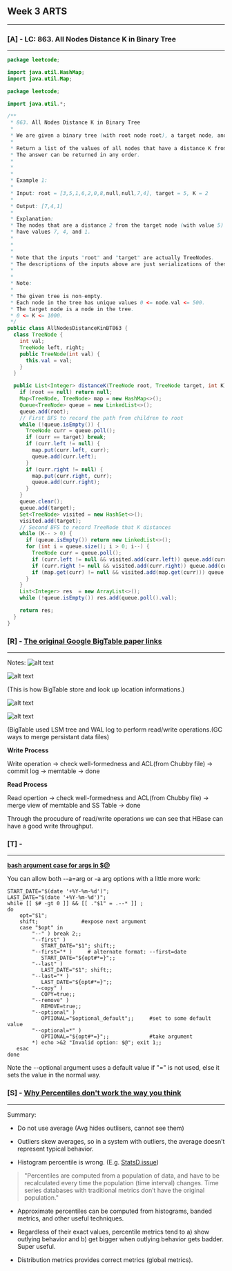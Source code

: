 ## Week 3 ARTS
------
### [A] - LC: 863. All Nodes Distance K in Binary Tree
------
```java
package leetcode;

import java.util.HashMap;
import java.util.Map;

package leetcode;

import java.util.*;

/**
 * 863. All Nodes Distance K in Binary Tree
 *
 * We are given a binary tree (with root node root), a target node, and an integer value K.
 *
 * Return a list of the values of all nodes that have a distance K from the target node.
 * The answer can be returned in any order.
 *
 *
 *
 * Example 1:
 *
 * Input: root = [3,5,1,6,2,0,8,null,null,7,4], target = 5, K = 2
 *
 * Output: [7,4,1]
 *
 * Explanation:
 * The nodes that are a distance 2 from the target node (with value 5)
 * have values 7, 4, and 1.
 *
 *
 *
 * Note that the inputs "root" and "target" are actually TreeNodes.
 * The descriptions of the inputs above are just serializations of these objects.
 *
 *
 * Note:
 *
 * The given tree is non-empty.
 * Each node in the tree has unique values 0 <= node.val <= 500.
 * The target node is a node in the tree.
 * 0 <= K <= 1000.
 */
public class AllNodesDistanceKinBT863 {
  class TreeNode {
    int val;
    TreeNode left, right;
    public TreeNode(int val) {
      this.val = val;
    }
  }

  public List<Integer> distanceK(TreeNode root, TreeNode target, int K) {
    if (root == null) return null;
    Map<TreeNode, TreeNode> map = new HashMap<>();
    Queue<TreeNode> queue = new LinkedList<>();
    queue.add(root);
    // First BFS to record the path from children to root
    while (!queue.isEmpty()) {
      TreeNode curr = queue.poll();
      if (curr == target) break;
      if (curr.left != null) {
        map.put(curr.left, curr);
        queue.add(curr.left);
      }
      if (curr.right != null) {
        map.put(curr.right, curr);
        queue.add(curr.right);
      }
    }
    queue.clear();
    queue.add(target);
    Set<TreeNode> visited = new HashSet<>();
    visited.add(target);
    // Second BFS to record TreeNode that K distances
    while (K-- > 0) {
      if (queue.isEmpty()) return new LinkedList<>();
      for (int i = queue.size(); i > 0; i--) {
        TreeNode curr = queue.poll();
        if (curr.left != null && visited.add(curr.left)) queue.add(curr.left);
        if (curr.right != null && visited.add(curr.right)) queue.add(curr.right);
        if (map.get(curr) != null && visited.add(map.get(curr))) queue.add(map.get(curr));
      }
    }
    List<Integer> res  = new ArrayList<>();
    while (!queue.isEmpty()) res.add(queue.poll().val);

    return res;
  }
}
```

### [R] - [The original Google BigTable paper links](https://static.googleusercontent.com/media/research.google.com/en//archive/bigtable-osdi06.pdf)
------

Notes:
![alt text](https://github.com/snowan/ARTS/blob/W2-ARTS/images/bigtable-column.png)

![alt text](https://github.com/snowan/ARTS/blob/W2-ARTS/images/bigtable-store.png)

(This is how BigTable store and look up location informations.)

![alt text](https://github.com/snowan/ARTS/blob/W2-ARTS/images/bigtable-architechture.png)

![alt text](https://github.com/snowan/ARTS/blob/W2-ARTS/images/bigtable-arch.png)

(BigTable used LSM tree and WAL log to perform read/write operations.(GC ways to merge persistant data files)

**Write Process**

Write operation -> check well-formedness and ACL(from Chubby file) -> commit log -> memtable -> done

**Read Process**

Read opertion ->  check well-formedness and ACL(from Chubby file) -> merge view of memtable and SS Table -> done

Through the procudure of read/write operations we can see that HBase can have a good write throughput.


### [T] - 
------
[**bash argument case for args in $@**](https://stackoverflow.com/questions/14062895/bash-argument-case-for-args-in/14063511)

You can allow both --a=arg or -a arg options with a little more work:
```shell
START_DATE="$(date '+%Y-%m-%d')";
LAST_DATE="$(date '+%Y-%m-%d')";
while [[ $# -gt 0 ]] && [[ ."$1" = .--* ]] ;
do
    opt="$1";
    shift;              #expose next argument
    case "$opt" in
        "--" ) break 2;;
        "--first" )
           START_DATE="$1"; shift;;
        "--first="* )     # alternate format: --first=date
           START_DATE="${opt#*=}";;
        "--last" )
           LAST_DATE="$1"; shift;;
        "--last="* )
           LAST_DATE="${opt#*=}";;
        "--copy" )
           COPY=true;;
        "--remove" )
           REMOVE=true;;
        "--optional" )
           OPTIONAL="$optional_default";;     #set to some default value
        "--optional=*" )
           OPTIONAL="${opt#*=}";;             #take argument
        *) echo >&2 "Invalid option: $@"; exit 1;;
   esac
done
```
Note the --optional argument uses a default value if "=" is not used, else it sets the value in the normal way.

### [S] - [Why Percentiles don't work the way you think](https://www.vividcortex.com/blog/why-percentiles-dont-work-the-way-you-think)
------
Summary:

- Do not use average (Avg hides outlisers, cannot see them) 

- Outliers skew averages, so in a system with outliers, the average doesn’t represent typical behavior.

- Histogram percentile is wrong. (E.g. [StatsD issue](https://github.com/etsy/statsd/issues/157))
> "Percentiles are computed from a population of data, and have to be recalculated every time the population (time interval) changes. Time series databases with traditional metrics don’t have the original population." 
  
- Approximate percentiles can be computed from histograms, banded metrics, and other useful techniques.

- Regardless of their exact values, percentile metrics tend to a) show outlying behavior and b) get bigger when outlying behavior gets badder. Super useful. 

- Distribution metrics provides correct metrics (global metrics).



